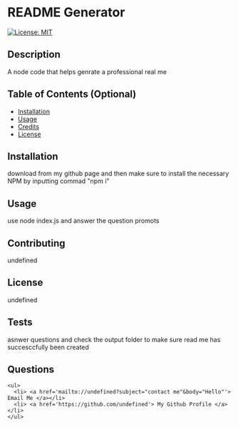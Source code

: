 # README Generator

  [![License: MIT](https://img.shields.io/badge/License-MIT-yellow.svg)](https://opensource.org/licenses/MIT)

## Description

A node code that helps genrate a professional real me

## Table of Contents (Optional)


- [Installation](#installation)
- [Usage](#usage)
- [Credits](#credits)
- [License](#license)

## Installation

download from my github page and then make sure to install the necessary NPM by inputting commad "npm i"

## Usage

use node index.js and answer the question promots    

## Contributing

undefined

## License

undefined






## Tests

asnwer questions and check the output folder to make sure read me has succesccfully been created

## Questions
    <ul>
      <li> <a href='mailto://undefined?subject="contact me"&body="Hello"'> Email Me </a></li>
      <li> <a href='https://github.com/undefined'> My Github Profile </a> </li>
    </ul>
